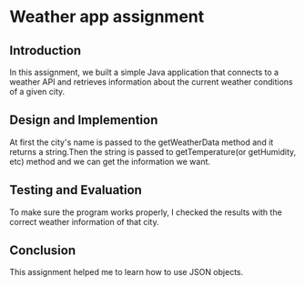 # Weather app assignment
## Introduction
In this assignment, we built a simple Java application that connects to a weather API and retrieves information about the current weather conditions of a given city.
## Design and Implemention
At first the city's name is passed to the getWeatherData method and it returns a string.Then the string is passed to getTemperature(or getHumidity, etc) method and we can get the information we want.
## Testing and Evaluation
To make sure the program works properly, I checked the results with the correct weather information of that city.
## Conclusion
This assignment helped me to learn how to use JSON objects.
